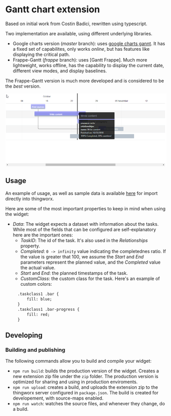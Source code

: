 # Gantt chart extension

Based on initial work from Costin Badici, rewritten using typescript.

Two implementation are available, using different underlying libraries.

* Google charts version (_master_ branch): uses [google charts gannt](https://developers.google.com/chart/interactive/docs/gallery/ganttchart). It has a fixed set of capabilites, only works *online*, but has features like displaying the critical path.
* Frappe-Gantt (_frappe_ branch): uses [Gantt Frappe]. Much more lightweight, works offline, has the capability to display the current date, different view modes, and display baselines.

The Frappe-Gantt version is much more developed and is considered to be the *best* version.

![Example](docs/GanttFrappe.png)

## Usage

An example of usage, as well as sample data is available [here](/docs/sample_entities.xml) for import directly into thingworx.

Here are some of the most important properties to keep in mind when using the widget:

* _Data_: The widget expects a dataset with information about the tasks. While most of the fields that can be configured are self-explanatory here are the important ones:
  * _TaskID_: The id of the task. It's also used in the _Relationships_ property.
  * _Completed_: `0 -> infinity` value indicating the completednes ratio. If the value is greater that 100, we assume the _Start_ and _End_ parameters represent the planned value, and the _Completed_ value the actual value.
  * _Start_ and _End_: the planned timestamps of the task.
  * _CustomClass_: the custom class for the task. Here's an example of custom colors:
  ```
    .taskclass1 .bar {
        fill: blue;
    }
    .taskclass1 .bar-progress {
        fill: red;
    }
  ```

## Developing

### Building and publishing

The following commands allow you to build and compile your widget:

* `npm run build`: builds the production version of the widget. Creates a new extension zip file under the `zip` folder. The production version is optimized for sharing and using in production enviroments.
* `npm run upload`: creates a build, and uploads the extension zip to the thingworx server configured in `package.json`. The build is created for developement, with source-maps enabled.
* `npm run watch`: watches the source files, and whenever they change, do a build.